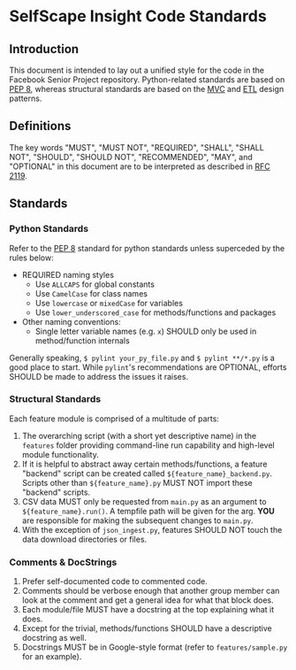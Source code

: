 # SelfScape Insight Code Standards

## Introduction
This document is intended to lay out a unified style for the code in the Facebook Senior Project repository. Python-related standards are based on [PEP 8](https://peps.python.org/pep-0008/), whereas structural standards are based on the [MVC](https://en.wikipedia.org/wiki/Model-view-controller) and [ETL](https://en.wikipedia.org/wiki/Extract,_transform,_load) design patterns.

## Definitions
The key words "MUST", "MUST NOT", "REQUIRED", "SHALL", "SHALL NOT", "SHOULD", "SHOULD NOT", "RECOMMENDED",  "MAY", and "OPTIONAL" in this document are to be interpreted as described in [RFC 2119](https://www.ietf.org/rfc/rfc2119.txt).

## Standards
### Python Standards
Refer to the [PEP 8](https://peps.python.org/pep-0008/) standard for python standards unless superceded by the rules below:
- REQUIRED naming styles
  - Use `ALLCAPS` for global constants
  - Use `CamelCase` for class names
  - Use `lowercase` or `mixedCase` for variables
  - Use `lower_underscored_case` for methods/functions and packages
- Other naming conventions:
  - Single letter variable names (e.g. `x`) SHOULD only be used in method/function internals

Generally speaking, `$ pylint your_py_file.py` and `$ pylint **/*.py` is a good place to start. While `pylint`'s recommendations are OPTIONAL, efforts SHOULD be made to address the issues it raises.
### Structural Standards
Each feature module is comprised of a multitude of parts:
1. The overarching script (with a short yet descriptive name) in the `features` folder providing command-line run capability and high-level module functionality.
2. If it is helpful to abstract away certain methods/functions, a feature "backend" script can be created called `${feature_name}_backend.py`. Scripts other than `${feature_name}.py` MUST NOT import these "backend" scripts.
3. CSV data MUST only be requested from `main.py` as an argument to `${feature_name}.run()`. A tempfile path will be given for the arg. **YOU** are responsible for making the subsequent changes to `main.py`.
4. With the exception of `json_ingest.py`, features SHOULD NOT touch the data download directories or files.

### Comments & DocStrings
1. Prefer self-documented code to commented code.
2. Comments should be verbose enough that another group member can look at the comment and get a general idea for what that block does.
3. Each module/file MUST have a docstring at the top explaining what it does.
4. Except for the trivial, methods/functions SHOULD have a descriptive docstring as well.
5. Docstrings MUST be in Google-style format (refer to `features/sample.py` for an example).
